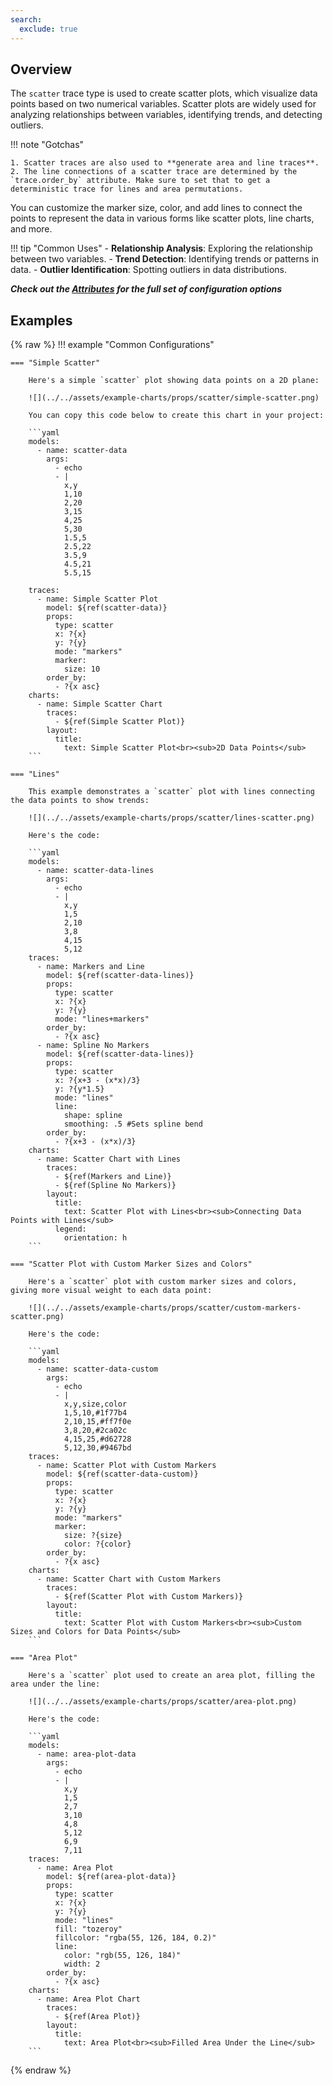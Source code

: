 ```yaml
---
search:
  exclude: true
---
```

<!--start-->
## Overview

The `scatter` trace type is used to create scatter plots, which visualize data points based on two numerical variables. Scatter plots are widely used for analyzing relationships between variables, identifying trends, and detecting outliers.

!!! note "Gotchas"

    1. Scatter traces are also used to **generate area and line traces**.
    2. The line connections of a scatter trace are determined by the `trace.order_by` attribute. Make sure to set that to get a deterministic trace for lines and area permutations. 

You can customize the marker size, color, and add lines to connect the points to represent the data in various forms like scatter plots, line charts, and more.

!!! tip "Common Uses"
    - **Relationship Analysis**: Exploring the relationship between two variables.
    - **Trend Detection**: Identifying trends or patterns in data.
    - **Outlier Identification**: Spotting outliers in data distributions.

_**Check out the [Attributes](../configuration/Trace/Props/Scatter/#attributes) for the full set of configuration options**_

## Examples

{% raw %}
!!! example "Common Configurations"

    === "Simple Scatter"

        Here's a simple `scatter` plot showing data points on a 2D plane:

        ![](../../assets/example-charts/props/scatter/simple-scatter.png)

        You can copy this code below to create this chart in your project:

        ```yaml
        models:
          - name: scatter-data
            args:
              - echo
              - |
                x,y
                1,10
                2,20
                3,15
                4,25
                5,30
                1.5,5
                2.5,22
                3.5,9
                4.5,21
                5.5,15

        traces:
          - name: Simple Scatter Plot
            model: ${ref(scatter-data)}
            props:
              type: scatter
              x: ?{x}
              y: ?{y}
              mode: "markers"
              marker: 
                size: 10
            order_by: 
              - ?{x asc}
        charts:
          - name: Simple Scatter Chart
            traces:
              - ${ref(Simple Scatter Plot)}
            layout:
              title:
                text: Simple Scatter Plot<br><sub>2D Data Points</sub>
        ```

    === "Lines"

        This example demonstrates a `scatter` plot with lines connecting the data points to show trends:

        ![](../../assets/example-charts/props/scatter/lines-scatter.png)

        Here's the code:

        ```yaml
        models:
          - name: scatter-data-lines
            args:
              - echo
              - |
                x,y
                1,5
                2,10
                3,8
                4,15
                5,12
        traces:
          - name: Markers and Line
            model: ${ref(scatter-data-lines)}
            props:
              type: scatter
              x: ?{x}
              y: ?{y}
              mode: "lines+markers"
            order_by: 
              - ?{x asc}
          - name: Spline No Markers
            model: ${ref(scatter-data-lines)}
            props:
              type: scatter
              x: ?{x+3 - (x*x)/3}
              y: ?{y*1.5}
              mode: "lines"
              line: 
                shape: spline
                smoothing: .5 #Sets spline bend
            order_by: 
              - ?{x+3 - (x*x)/3}
        charts:
          - name: Scatter Chart with Lines
            traces:
              - ${ref(Markers and Line)}
              - ${ref(Spline No Markers)}
            layout:
              title:
                text: Scatter Plot with Lines<br><sub>Connecting Data Points with Lines</sub>
              legend: 
                orientation: h
        ```

    === "Scatter Plot with Custom Marker Sizes and Colors"

        Here's a `scatter` plot with custom marker sizes and colors, giving more visual weight to each data point:

        ![](../../assets/example-charts/props/scatter/custom-markers-scatter.png)

        Here's the code:

        ```yaml
        models:
          - name: scatter-data-custom
            args:
              - echo
              - |
                x,y,size,color
                1,5,10,#1f77b4
                2,10,15,#ff7f0e
                3,8,20,#2ca02c
                4,15,25,#d62728
                5,12,30,#9467bd
        traces:
          - name: Scatter Plot with Custom Markers
            model: ${ref(scatter-data-custom)}
            props:
              type: scatter
              x: ?{x}
              y: ?{y}
              mode: "markers"
              marker:
                size: ?{size}
                color: ?{color}
            order_by: 
              - ?{x asc}
        charts:
          - name: Scatter Chart with Custom Markers
            traces:
              - ${ref(Scatter Plot with Custom Markers)}
            layout:
              title:
                text: Scatter Plot with Custom Markers<br><sub>Custom Sizes and Colors for Data Points</sub>
        ```

    === "Area Plot"

        Here's a `scatter` plot used to create an area plot, filling the area under the line:

        ![](../../assets/example-charts/props/scatter/area-plot.png)

        Here's the code:

        ```yaml
        models:
          - name: area-plot-data
            args:
              - echo
              - |
                x,y
                1,5
                2,7
                3,10
                4,8
                5,12
                6,9
                7,11
        traces:
          - name: Area Plot
            model: ${ref(area-plot-data)}
            props:
              type: scatter
              x: ?{x}
              y: ?{y}
              mode: "lines"
              fill: "tozeroy"
              fillcolor: "rgba(55, 126, 184, 0.2)"
              line:
                color: "rgb(55, 126, 184)"
                width: 2
            order_by: 
              - ?{x asc}
        charts:
          - name: Area Plot Chart
            traces:
              - ${ref(Area Plot)}
            layout:
              title:
                text: Area Plot<br><sub>Filled Area Under the Line</sub>
        ```

{% endraw %}
<!--end-->
